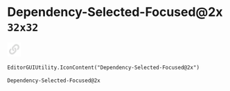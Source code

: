 # Dependency-Selected-Focused@2x `32x32`
<img src="/img/Dependency-Selected-Focused@2x.png" width=32 height=32>

``` CSharp
EditorGUIUtility.IconContent("Dependency-Selected-Focused@2x")
```
```
Dependency-Selected-Focused@2x
```
